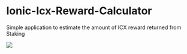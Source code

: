 # Ionic-Icx-Reward-Calculator
Simple application to estimate the amount of ICX reward returned from Staking


<img src="https://files.slack.com/files-pri/THMGHBVF1-FMWJTKLBS/image.png" />
